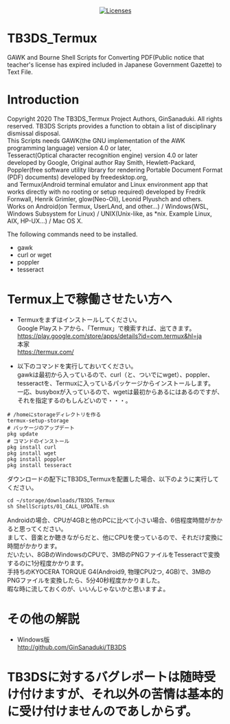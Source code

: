 <p align="center">
    <a href="https://opensource.org/licenses/BSD-3-Clause"><img src="https://img.shields.io/badge/license-bsd-orange.svg" alt="Licenses"></a>
</p>

# TB3DS_Termux
GAWK and Bourne Shell Scripts for Converting PDF(Public notice that teacher's license has expired included in Japanese Government Gazette) to Text File. 

# Introduction
Copyright 2020 The TB3DS_Termux Project Authors, GinSanaduki.
All rights reserved.
TB3DS Scripts provides a function to obtain a list of disciplinary dismissal disposal.  
This Scripts needs GAWK(the GNU implementation of the AWK programming language) version 4.0 or later,  
Tesseract(Optical character recognition engine) version 4.0 or later developed by Google, Original author Ray Smith, Hewlett-Packard,  
Poppler(free software utility library for rendering Portable Document Format (PDF) documents) developed by freedesktop.org,  
and Termux(Android terminal emulator and Linux environment app that works directly with no rooting or setup required)  developed by Fredrik Fornwall, Henrik Grimler,  glow(Neo-Oli), Leonid Plyushch and others.  
Works on Android(on Termux, UserLAnd, and other...) / Windows(WSL, Windows Subsystem for Linux) / UNIX(Unix-like, as *nix. Example Linux, AIX, HP-UX...) / Mac OS X.  

The following commands need to be installed.
* gawk
* curl or wget
* poppler
* tesseract

# Termux上で稼働させたい方へ
* Termuxをまずはインストールしてください。  
Google Playストアから、「Termux」で検索すれば、出てきます。  
https://play.google.com/store/apps/details?id=com.termux&hl=ja  
本家  
https://termux.com/  

* 以下のコマンドを実行しておいてください。  
gawkは最初から入っているので、curl（と、ついでにwget）、poppler、tesseractを、Termuxに入っているパッケージからインストールします。  
一応、busyboxが入っているので、wgetは最初からあるにはあるのですが、それを指定するのもしんどいので・・・。  
```
# /homeにstorageディレクトリを作る
termux-setup-storage
# パッケージのアップデート
pkg update
# コマンドのインストール
pkg install curl
pkg install wget
pkg install poppler
pkg install tesseract
```

ダウンロードの配下にTB3DS_Termuxを配置した場合、以下のように実行してください。  
```
cd ~/storage/downloads/TB3DS_Termux
sh ShellScripts/01_CALL_UPDATE.sh
```

Androidの場合、CPUが4GBと他のPCに比べて小さい場合、6倍程度時間がかかると思ってください。  
まして、音楽とか聴きながらだと、他にCPUを使っているので、それだけ変換に時間がかかります。  
だいたい、8GBのWindowsのCPUで、3MBのPNGファイルをTesseractで変換するのに1分程度かかります。  
手持ちのKYOCERA TORQUE G4(Android9, 物理CPU2つ, 4GB)で、3MBのPNGファイルを変換したら、5分40秒程度かかりました。  
暇な時に流しておくのが、いいんじゃないかと思いますよ。  

# その他の解説
* Windows版  
http://github.com/GinSanaduki/TB3DS  

# TB3DSに対するバグレポートは随時受け付けますが、それ以外の苦情は基本的に受け付けませんのであしからず。

